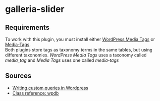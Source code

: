 galleria-slider
===============

## Requirements

To work with this plugin, you must install either [WordPress Media Tags](http://www.typomedia.org/wordpress/plugins/wordpress-media-tags/) or [Media-Tags](http://www.codehooligans.com/projects/wordpress/media-tags/).  
Both plugins store tags as taxonomy terms in the same tables, but using different taxonomies. *WordPress Media Tags* uses a taxonomy called _media&#x005F;tag_ and  *Media Tags* uses one called _media-tags_

## Sources

* [Writing custom queries in Wordpress](http://wp.tutsplus.com/tutorials/creative-coding/writing-custom-queries-in-wordpress/)
* [Class reference: wpdb](http://codex.wordpress.org/Class_Reference/wpdb)
